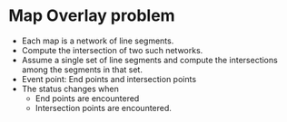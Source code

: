 # Map Overlay problem

-   Each map is a network of line segments.
-   Compute the intersection of two such networks.
-   Assume a single set of line segments and compute the intersections among the segments in that set.
-   Event point: End points and intersection points
-   The status changes when
    -   End points are encountered
    -   Intersection points are encountered.
